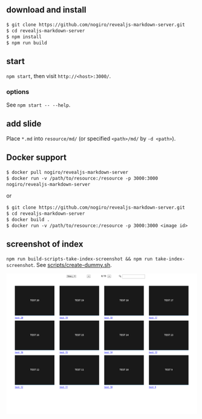 ## download and install
```
$ git clone https://github.com/nogiro/revealjs-markdown-server.git
$ cd revealjs-markdown-server
$ npm install
$ npm run build
```

## start
`npm start`, then visit `http://<host>:3000/`.

### options
See `npm start -- --help`.

## add slide
Place `*.md` into `resource/md/` (or specified `<path>/md/` by `-d <path>`).

## Docker support
```
$ docker pull nogiro/revealjs-markdown-server
$ docker run -v /path/to/resource:/resource -p 3000:3000 nogiro/revealjs-markdown-server
```
or
```
$ git clone https://github.com/nogiro/revealjs-markdown-server.git
$ cd revealjs-markdown-server
$ docker build .
$ docker run -v /path/to/resource:/resource -p 3000:3000 <image id>
```

## screenshot of index
`npm run build-scripts-take-index-screenshot && npm run take-index-screenshot`. See [scripts/create-dummy.sh](scripts/create-dummy.sh).

![](README/screenshot.png)

